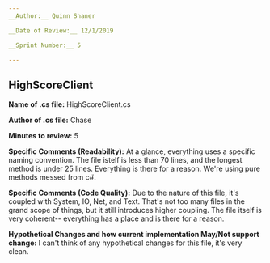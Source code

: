 ```yaml
---
__Author:__ Quinn Shaner

__Date of Review:__ 12/1/2019

__Sprint Number:__ 5

---
```

## HighScoreClient  ##

__Name of .cs file:__ HighScoreClient.cs

__Author of .cs file:__ Chase

__Minutes to review:__ 5

__Specific Comments (Readability):__
At a glance, everything uses a specific naming convention. The file istelf is less than 70 lines, and the longest method is under 25 lines. Everything is there for a reason. We're using pure methods messed from c#.

__Specific Comments (Code Quality):__
Due to the nature of this file, it's coupled with System, IO, Net, and Text. That's not too many files in the grand scope of things, but it still introduces higher coupling. The file itself is very coherent-- everything has a place and is there for a reason. 

__Hypothetical Changes and how current implementation May/Not support change:__
I can't think of any hypothetical changes for this file, it's very clean. 
